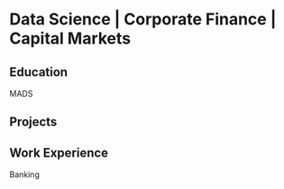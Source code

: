 # Data Science | Corporate Finance | Capital Markets

## Education
MADS

## Projects

##  Work Experience
Banking
